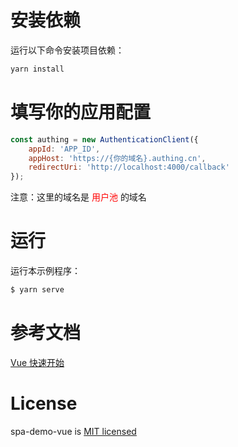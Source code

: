 # 安装依赖

运行以下命令安装项目依赖：

```bash
yarn install
```

# 填写你的应用配置

```js
const authing = new AuthenticationClient({
	appId: 'APP_ID',
	appHost: 'https://{你的域名}.authing.cn',
	redirectUri: 'http://localhost:4000/callback'
});
```

注意：这里的域名是 <font color=Red>用户池</font> 的域名

# 运行

运行本示例程序：

```bash
$ yarn serve
```

# 参考文档

[Vue 快速开始](https://docs.authing.cn/v2/quickstarts/spa/vue.html)

# License

spa-demo-vue is [MIT licensed](https://github.com/Authing/spa-demo-vue//blob/main/LICENSE)
